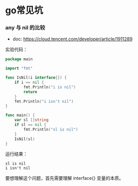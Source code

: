 # go常见坑

### any 与 nil 的比较

- doc: <https://cloud.tencent.com/developer/article/1911289>

实验代码：

```go
package main

import "fmt"

func IsNil(i interface{}) {
	if i == nil {
		fmt.Println("i is nil")
		return
	}
	fmt.Println("i isn't nil")
}

func main() {
	var sl []string
	if sl == nil {
		fmt.Println("sl is nil")
	}
	IsNil(sl)
}
```

运行结果：

```text
sl is nil
i isn't nil
```

要想理解这个问题，首先需要理解 interface{} 变量的本质。



